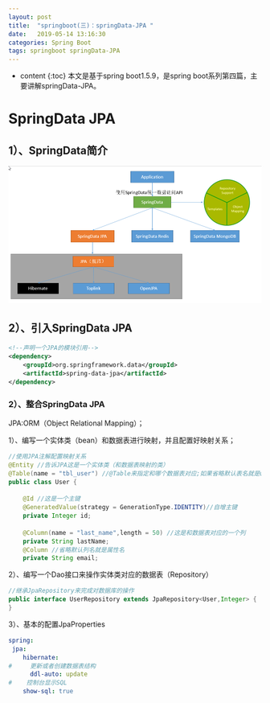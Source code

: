 ```yaml
---
layout: post
title:  "springboot(三)：springData-JPA "
date:   2019-05-14 13:16:30
categories: Spring Boot
tags: springboot springData-JPA
---
```


* content
{:toc}
本文是基于spring boot1.5.9，是spring boot系列第四篇，主要讲解springData-JPA。






# SpringData JPA

## 1）、SpringData简介

![](images/搜狗截图20180306105412.png)

## 2）、引入SpringData JPA
```xml
<!--声明一个JPA的模块引用-->
<dependency>
    <groupId>org.springframework.data</groupId>
    <artifactId>spring-data-jpa</artifactId>
</dependency>
```

### 2）、整合SpringData JPA

JPA:ORM（Object Relational Mapping）；

1）、编写一个实体类（bean）和数据表进行映射，并且配置好映射关系；

```java
//使用JPA注解配置映射关系
@Entity //告诉JPA这是一个实体类（和数据表映射的类）
@Table(name = "tbl_user") //@Table来指定和哪个数据表对应;如果省略默认表名就是user；
public class User {

    @Id //这是一个主键
    @GeneratedValue(strategy = GenerationType.IDENTITY)//自增主键
    private Integer id;

    @Column(name = "last_name",length = 50) //这是和数据表对应的一个列
    private String lastName;
    @Column //省略默认列名就是属性名
    private String email;
```

2）、编写一个Dao接口来操作实体类对应的数据表（Repository）

```java
//继承JpaRepository来完成对数据库的操作
public interface UserRepository extends JpaRepository<User,Integer> {
}

```

3）、基本的配置JpaProperties

```yaml
spring:  
 jpa:
    hibernate:
#     更新或者创建数据表结构
      ddl-auto: update
#    控制台显示SQL
    show-sql: true
```
